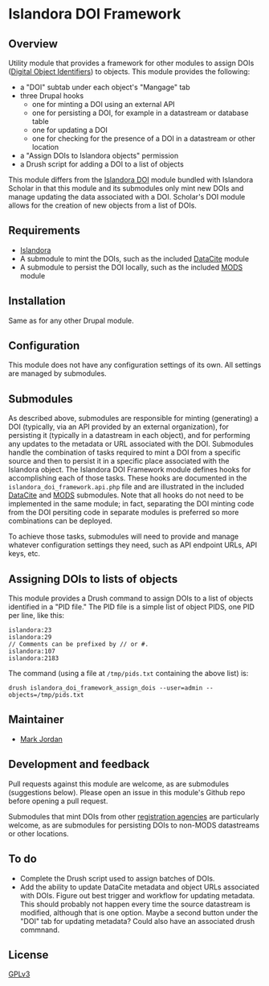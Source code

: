 # Islandora DOI Framework

## Overview

Utility module that provides a framework for other modules to assign DOIs ([Digital Object Identifiers](https://en.wikipedia.org/wiki/Digital_object_identifier)) to objects. This module provides the following:

* a "DOI" subtab under each object's "Mangage" tab
* three Drupal hooks
  * one for minting a DOI using an external API
  * one for persisting a DOI, for example in a datastream or database table
  * one for updating a DOI
  * one for checking for the presence of a DOI in a datastream or other location
* a "Assign DOIs to Islandora objects" permission
* a Drush script for adding a DOI to a list of objects

This module differs from the [Islandora DOI](https://github.com/Islandora/islandora_scholar/tree/7.x/modules/doi) module bundled with Islandora Scholar in that this module and its submodules only mint new DOIs and manage updating the data associated with a DOI. Scholar's DOI module allows for the creation of new objects from a list of DOIs.

## Requirements

* [Islandora](https://github.com/Islandora/islandora)
* A submodule to mint the DOIs, such as the included [DataCite](modules/islandora_doi_datacite) module
* A submodule to persist the DOI locally, such as the included [MODS](modules/islandora_doi_mods) module

## Installation

Same as for any other Drupal module.

## Configuration

This module does not have any configuration settings of its own. All settings are managed by submodules.

## Submodules

As described above, submodules are responsible for minting (generating) a DOI (typically, via an API provided by an external organization), for persisting it (typically in a datastream in each object), and for performing any updates to the metadata or URL associated with the DOI. Submodules handle the combination of tasks required to mint a DOI from a specific source and then to persist it in a specific place associated with the Islandora object. The Islandora DOI Framework module defines hooks for accomplishing each of those tasks. These hooks are documented in the `islandora_doi_framework.api.php` file and are illustrated in the included [DataCite](modules/islandora_doi_datacite) and [MODS](modules/islandora_doi_mods) submodules. Note that all hooks do not need to be implemented in the same module; in fact, separating the DOI minting code from the DOI persiting code in separate modules is preferred so more combinations can be deployed.

To achieve those tasks, submodules will need to provide and manage whatever configuration settings they need, such as API endpoint URLs, API keys, etc.

## Assigning DOIs to lists of objects

This module provides a Drush command to assign DOIs to a list of objects identified in a "PID file." The PID file is a simple list of object PIDS, one PID per line, like this:

```
islandora:23
islandora:29
// Comments can be prefixed by // or #.
islandora:107
islandora:2183
```

The command (using a file at `/tmp/pids.txt` containing the above list) is:

`drush islandora_doi_framework_assign_dois --user=admin --objects=/tmp/pids.txt`

## Maintainer

* [Mark Jordan](https://github.com/mjordan)

## Development and feedback

Pull requests against this module are welcome, as are submodules (suggestions below). Please open an issue in this module's Github repo before opening a pull request.

Submodules that mint DOIs from other [registration agencies](http://www.doi.org/registration_agencies.html) are particularly welcome, as are submodules for persisting DOIs to non-MODS datastreams or other locations.

## To do

* Complete the Drush script used to assign batches of DOIs.
* Add the ability to update DataCite metadata and object URLs associated with DOIs. Figure out best trigger and workflow for updating metadata. This should probably not happen every time the source datastream is modified, although that is one option. Maybe a second button under the "DOI" tab for updating metadata? Could also have an associated drush commnand.

## License

 [GPLv3](http://www.gnu.org/licenses/gpl-3.0.txt)

